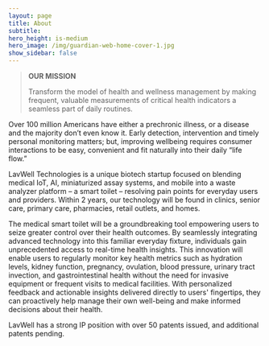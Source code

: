 ```yaml
---
layout: page
title: About
subtitle: 
hero_height: is-medium
hero_image: /img/guardian-web-home-cover-1.jpg
show_sidebar: false
---
```


>**OUR MISSION**
>
> Transform the model of health and wellness management by making frequent, valuable measurements of critical health indicators a seamless part of daily routines.

Over 100 million Americans have either a prechronic illness, or a disease and the majority don’t even know it. Early detection, intervention and timely personal monitoring matters; but, improving wellbeing requires consumer interactions to be easy, convenient and fit naturally into their daily “life flow.”

LavWell Technologies is a unique biotech startup focused on blending medical IoT, AI, miniaturized assay systems, and mobile into a waste analyzer platform – a smart toilet – resolving pain points for everyday users and providers. Within 2 years, our technology will be found in clinics, senior care, primary care, pharmacies, retail outlets, and homes.

The medical smart toilet will be a groundbreaking tool empowering users to seize greater control over their health outcomes. By seamlessly integrating advanced technology into this familiar everyday fixture, individuals gain unprecedented access to real-time health insights. This innovation will enable users to regularly monitor key health metrics such as hydration levels, kidney function, pregnancy, ovulation, blood pressure, urinary tract invection, and gastrointestinal health without the need for invasive equipment or frequent visits to medical facilities. With personalized feedback and actionable insights delivered directly to users' fingertips, they can proactively help manage their own well-being and make informed decisions about their health.

LavWell has a strong IP position with over 50 patents issued, and additional patents pending.  